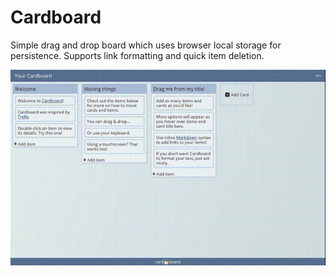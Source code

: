 # Cardboard

Simple drag and drop board which uses browser local storage for persistence. Supports link formatting and quick item deletion.

<p align="center">
  <a href="https://card-board.netlify.com/"><img src="./demo.gif" alt="demo"/></a>
</p>
